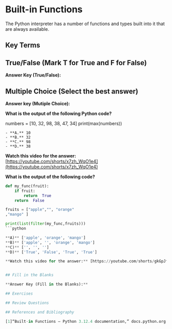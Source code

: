 # Built-in Functions

The Python interpreter has a number of functions and types built into it that are always available. 

## Key Terms

## True/False (Mark T for True and F for False)

**Answer Key (True/False):**

## Multiple Choice (Select the best answer)

**Answer key (Mutiple Choice):**

**What is the output of the following Python code?**

numbers = [10, 32, 98, 38, 47, 34]
print(max(numbers))

    - **A.** 10 
    - **B.** 32 
    - **C.** 98 
    - **D.** 38

**Watch this video for the answer:** [https://youtube.com/shorts/x7zh_WqO1e4](https://youtube.com/shorts/x7zh_WqO1e4)

**What is the output of the following code?**

```python
def my_func(fruit):
    if fruit:
        return  True
    return  False

fruits = ["apple","", "orange"
,"mango" ]

print(list(filter(my_func,fruits)))
```python

**A)** ['apple', 'orange', 'mango']
**B)** ['apple', '', 'orange', 'mango']
**C)** ['', '', '']
**D)** ['True', 'False', 'True', 'True']

**Watch this video for the answer:** [https://youtube.com/shorts/gkGpJfxsDew](https://youtube.com/shorts/gkGpJfxsDew)


## Fill in the Blanks

**Answer Key (Fill in the Blanks):**

## Exercises

## Review Questions

## References and Bibliography

[1]“Built-in Functions — Python 3.12.4 documentation,” docs.python.org. [https://docs.python.org/3/library/functions.html](https://docs.python.org/3/library/functions.html)
‌
